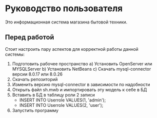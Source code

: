# Руководство пользователя

Это информационная система магазина бытовой техники.

## Перед работой

Стоит настроить пару аспектов для корректной работы данной системы:

1. Подготовить рабочее пространство
	a) Установить OpenServer или MYSQLServer
	b) Установить NetBeans
	c) Скачать mysql-connector версии 8.0.17 или 8.0.26
3. Скачать репозиторий
4. Изменить версию mysql-connector в зависимости по надобности
5. Открыть файл sh.mwb и импортировать эту модель к себе в БД
6. Вставить в БД в таблицу роли 2 записи
	- INSERT INTO Userrole VALUES(1, 'admin');
	- INSERT INTO Userrole VALUES(2, 'user');
7. Запустить программу

